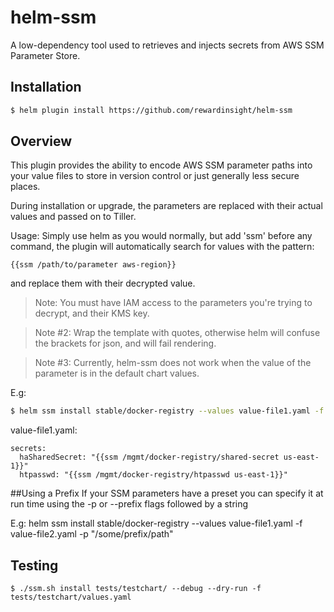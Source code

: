 # helm-ssm
A low-dependency tool used to retrieves and injects secrets from AWS SSM Parameter Store.

## Installation
```bash
$ helm plugin install https://github.com/rewardinsight/helm-ssm
```

## Overview
This plugin provides the ability to encode AWS SSM parameter paths into your
value files to store in version control or just generally less secure places.

During installation or upgrade, the parameters are replaced with their actual values
and passed on to Tiller.

Usage:
Simply use helm as you would normally, but add 'ssm' before any command,
the plugin will automatically search for values with the pattern:
```
{{ssm /path/to/parameter aws-region}}
```
and replace them with their decrypted value.
>Note: You must have IAM access to the parameters you're trying to decrypt, and their KMS key.

>Note #2: Wrap the template with quotes, otherwise helm will confuse the brackets for json, and will fail rendering.

>Note #3: Currently, helm-ssm does not work when the value of the parameter is in the default chart values.

E.g:
```bash
$ helm ssm install stable/docker-registry --values value-file1.yaml -f value-file2.yaml
```

value-file1.yaml:
```
secrets:
  haSharedSecret: "{{ssm /mgmt/docker-registry/shared-secret us-east-1}}"
  htpasswd: "{{ssm /mgmt/docker-registry/htpasswd us-east-1}}"
```


##Using a Prefix
If your SSM parameters have a preset you can specify it at run time using the -p or --prefix flags followed by a string

E.g:
helm ssm install stable/docker-registry --values value-file1.yaml -f value-file2.yaml -p "/some/prefix/path"

## Testing
```
$ ./ssm.sh install tests/testchart/ --debug --dry-run -f tests/testchart/values.yaml
```
